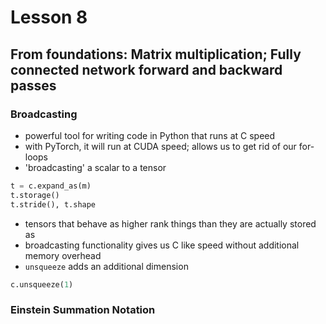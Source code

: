 # Lesson 8

## From foundations: Matrix multiplication; Fully connected network forward and backward passes

### Broadcasting
- powerful tool for writing code in Python that runs at C speed
- with PyTorch, it will run at CUDA speed;  allows us to get rid of our for-loops
- 'broadcasting' a scalar to a tensor
```python
t = c.expand_as(m)
t.storage()
t.stride(), t.shape
```
- tensors that behave as higher rank things than they are actually stored as
- broadcasting functionality gives us C like speed without additional memory overhead
- `unsqueeze` adds an additional dimension
```python
c.unsqueeze(1)
```

### Einstein Summation Notation


